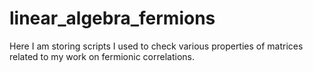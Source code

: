 # linear_algebra_fermions

Here I am storing scripts I used to check various properties of matrices related to my work on fermionic correlations.
